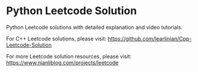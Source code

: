# Python Leetcode Solution
Python Leetcode solutions with detailed explanation and video tutorials.

For C++ Leetcode solutions, please visit: https://github.com/learlinian/Cpp-Leetcode-Solution

For more Leetcode solution resources, please visit: https://www.nianliblog.com/projects/leetcode
